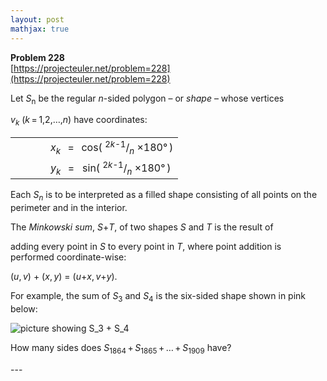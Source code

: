 ```yaml
---
layout: post
mathjax: true
---
```

**Problem 228**  
[https://projecteuler.net/problem=228](https://projecteuler.net/problem=228)

<p>Let <var>S</var><sub>n</sub> be the regular <var>n</var>-sided polygon – or <i>shape</i> – whose vertices 

<var>v</var><sub><var>k</var></sub> (<var>k</var> = 1,2,…,<var>n</var>) have coordinates:</p>
<table><tr><td width="40"></td>
    <td><var>x</var><sub><var>k</var></sub>   =  
        cos( <sup>2<var>k</var>-1</sup>/<sub><var>n</var></sub> ×180° )</td>
  </tr><tr><td width="40"></td>
    <td><var>y</var><sub><var>k</var></sub>   =  
        sin( <sup>2<var>k</var>-1</sup>/<sub><var>n</var></sub> ×180° )</td>
  </tr></table><p>Each <var>S</var><sub><var>n</var></sub> is to be interpreted as a filled shape consisting of all points on the perimeter and in the interior.</p>

<p>The <i>Minkowski sum</i>, <var>S</var>+<var>T</var>, of two shapes <var>S</var> and <var>T</var> is the result of 

adding every point in <var>S</var> to every point in <var>T</var>, where point addition is performed coordinate-wise: 

(<var>u</var>, <var>v</var>) + (<var>x</var>, <var>y</var>) = (<var>u</var>+<var>x</var>, <var>v</var>+<var>y</var>).</p>

<p>For example, the sum of <var>S</var><sub>3</sub> and <var>S</var><sub>4</sub> is the six-sided shape shown in pink below:</p>

<div class="center">
<img src="project/images/p228.png" class="dark_img" alt="picture showing S_3 + S_4" /></div>

<p>How many sides does <var>S</var><sub>1864</sub> + <var>S</var><sub>1865</sub> + … + <var>S</var><sub>1909</sub> have?</p>
---

